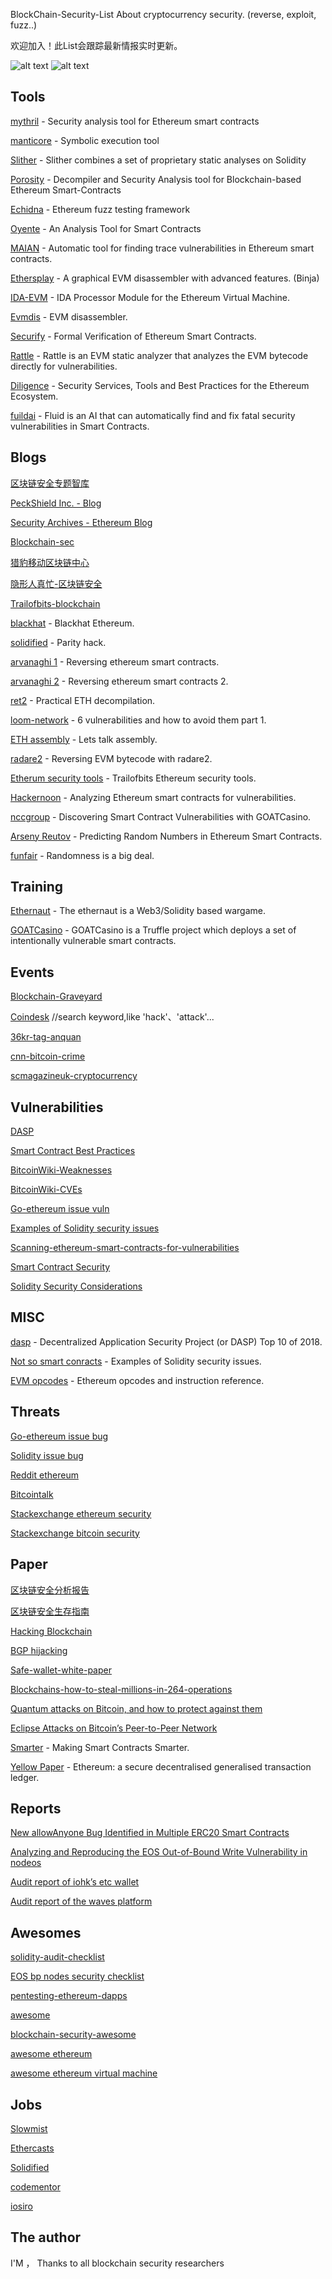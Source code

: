 BlockChain-Security-List
About cryptocurrency security. (reverse, exploit, fuzz..)

欢迎加入！此List会跟踪最新情报实时更新。

![alt text](https://www.slowmist.com/eth214_res/img/logo.png) ![alt text](https://avatars3.githubusercontent.com/u/25600994?s=400&u=5e75ba9b340d3148fd9b75ac6da7df7f1b47c4d7&v=4)

## Tools

[mythril](https://github.com/ConsenSys/mythril) - Security analysis tool for Ethereum smart contracts 

[manticore](https://github.com/trailofbits/manticore) - Symbolic execution tool

[Slither](https://trailofbits.wufoo.com/forms/m1qfujq31qyj9ee/) - Slither combines a set of proprietary static analyses on Solidity

[Porosity](https://github.com/comaeio/porosity) - Decompiler and Security Analysis tool for Blockchain-based Ethereum Smart-Contracts

[Echidna](https://github.com/trailofbits/echidna) - Ethereum fuzz testing framework 

[Oyente](https://github.com/melonproject/oyente) - An Analysis Tool for Smart Contracts

[MAIAN](https://github.com/MAIAN-tool/MAIAN) - Automatic tool for finding trace vulnerabilities in Ethereum smart contracts.

[Ethersplay](https://github.com/trailofbits/ethersplay) - A graphical EVM disassembler with advanced features. (Binja)

[IDA-EVM](https://github.com/trailofbits/ida-evm) - IDA Processor Module for the Ethereum Virtual Machine.

[Evmdis](https://github.com/arachnid/evmdis) - EVM disassembler.

[Securify](https://securify.ch/) - Formal Verification of Ethereum Smart Contracts.

[Rattle](https://trailofbits.wufoo.com/forms/m1qfujq31qyj9ee/) - Rattle is an EVM static analyzer that analyzes the EVM bytecode directly for vulnerabilities.

[Diligence](https://consensys.net/diligence/) - Security Services, Tools and Best Practices for the Ethereum Ecosystem.

[fuildai](https://fluidai.co/) - Fluid is an AI that can automatically find and fix fatal security vulnerabilities in Smart Contracts.

## Blogs
[区块链安全专题智库](https://bcsec.org/)

[PeckShield Inc. - Blog](https://www.peckshield.com/blog.html)

[Security Archives - Ethereum Blog](https://blog.ethereum.org/category/security/)

[Blockchain-sec](https://blockchain-sec.com/)

[猎豹移动区块链中心](https://www.cmcmbc.com/zh-cn/blog/)

[隐形人真忙-区块链安全](https://blog.csdn.net/u011721501/article/category/7483965)

[Trailofbits-blockchain](https://blog.trailofbits.com/category/blockchain/)

[blackhat](https://cansecwest.com/slides/2018/Blackhat%20Ethereum%20%20Ryan%20Stortz%20and%20Jay%20Little,%20Trail%20of%20Bits,%20Inc.pdf) - Blackhat Ethereum.

[solidified](https://medium.com/solidified/parity-hack-how-it-happened-and-its-aftermath-9bffb2105c0) - Parity hack.

[arvanaghi 1](https://arvanaghi.com/blog/reversing-ethereum-smart-contracts/) - Reversing ethereum smart contracts.

[arvanaghi 2](https://arvanaghi.com/blog/reversing-ethereum-smart-contracts-pt2/) - Reversing ethereum smart contracts 2.

[ret2](https://blog.ret2.io/2018/05/16/practical-eth-decompilation/) - Practical ETH decompilation.

[loom-network](https://medium.com/loom-network/how-to-secure-your-smart-contracts-6-solidity-vulnerabilities-and-how-to-avoid-them-part-1-c33048d4d17d) - 6 vulnerabilities and how to avoid them part 1.

[ETH assembly](https://medium.com/@xJonathan/reverse-engineering-ethereum-smart-contract-lets-talk-assembly-10c38b8e3c2) - Lets talk assembly.

[radare2](https://blog.positive.com/reversing-evm-bytecode-with-radare2-ab77247e5e53) - Reversing EVM bytecode with radare2.

[Etherum security tools](https://blog.trailofbits.com/2018/03/23/use-our-suite-of-ethereum-security-tools/) - Trailofbits Ethereum security tools.

[Hackernoon](https://hackernoon.com/scanning-ethereum-smart-contracts-for-vulnerabilities-b5caefd995df) - Analyzing Ethereum smart contracts for vulnerabilities.

[nccgroup](https://www.nccgroup.trust/us/our-research/discovering-smart-contract-vulnerabilities-with-goatcasino/?style=Cyber+Security) - Discovering Smart Contract Vulnerabilities with GOATCasino.

[Arseny Reutov](https://blog.positive.com/predicting-random-numbers-in-ethereum-smart-contracts-e5358c6b8620) - Predicting Random Numbers in Ethereum Smart Contracts.

[funfair](https://funfair.io/randomness-is-a-big-deal/) - Randomness is a big deal.

## Training

[Ethernaut](https://ethernaut.zeppelin.solutions/level/0x6545df87f57d21cb096a0bfcc53a70464d062512) - The ethernaut is a Web3/Solidity based wargame.

[GOATCasino](https://github.com/nccgroup/GOATCasino) - GOATCasino is a Truffle project which deploys a set of intentionally vulnerable smart contracts.

## Events

[Blockchain-Graveyard](https://magoo.github.io/Blockchain-Graveyard/)

[Coindesk](https://www.coindesk.com/?s=) //search keyword,like 'hack'、'attack'...

[36kr-tag-anquan](https://36kr.com/tags/anquan)

[cnn-bitcoin-crime](https://www.ccn.com/bitcoin-crime/)

[scmagazineuk-cryptocurrency](https://www.scmagazineuk.com/cryptocurrency/topic/48080/)

## Vulnerabilities

[DASP](http://www.dasp.co/)

[Smart Contract Best Practices](https://github.com/ConsenSys/smart-contract-best-practices)

[BitcoinWiki-Weaknesses](https://en.bitcoin.it/wiki/Weaknesses)

[BitcoinWiki-CVEs](https://en.bitcoin.it/wiki/Common_Vulnerabilities_and_Exposures)

[Go-ethereum issue vuln](https://github.com/ethereum/go-ethereum/issues?utf8=%E2%9C%93&q=label%3Avuln)

[Examples of Solidity security issues ](https://github.com/trailofbits/not-so-smart-contracts)

[Scanning-ethereum-smart-contracts-for-vulnerabilities](https://hackernoon.com/scanning-ethereum-smart-contracts-for-vulnerabilities-b5caefd995df)

[Smart Contract Security](https://blog.ethereum.org/2016/06/10/smart-contract-security/)

[Solidity Security Considerations](http://solidity.readthedocs.io/en/latest/security-considerations.html)

## MISC

[dasp](http://dasp.co/) - Decentralized Application Security Project (or DASP) Top 10 of 2018.

[Not so smart conracts](https://github.com/trailofbits/not-so-smart-contracts) - Examples of Solidity security issues.

[EVM opcodes](https://github.com/trailofbits/evm-opcodes) - Ethereum opcodes and instruction reference.

## Threats

[Go-ethereum issue bug](https://github.com/ethereum/go-ethereum/issues?q=is%3Aopen+is%3Aissue+label%3Abug)

[Solidity issue bug](https://github.com/ethereum/solidity/issues?utf8=%E2%9C%93&q=label%3Abug+)

[Reddit ethereum](https://www.reddit.com/r/ethereum/)

[Bitcointalk](https://bitcointalk.org/index.php?board=6.0)

[Stackexchange ethereum security](https://ethereum.stackexchange.com/questions/tagged/security)

[Stackexchange bitcoin security](https://bitcoin.stackexchange.com/questions/tagged/security)

## Paper

[区块链安全分析报告](https://bcsec.org/blockchainsecurity_v1.pdf)

[区块链安全生存指南](https://chaitin.cn/cn/download/blockchain_security_guide_20180507.pdf)

[Hacking Blockchain](https://www.rsaconference.com/writable/presentations/file_upload/fon4-t11_hacking_blockchain.pdf)

[BGP hijacking](https://en.wikipedia.org/wiki/BGP_hijacking)

[Safe-wallet-white-paper](https://www.cmcmbc.com/zh-cn/blog/research/2018-04-18/79.html)

[Blockchains-how-to-steal-millions-in-264-operations](https://research.kudelskisecurity.com/2018/01/16/blockchains-how-to-steal-millions-in-264-operations/)

[Quantum attacks on Bitcoin, and how to protect against them](https://arxiv.org/pdf/1710.10377.pdf)

[Eclipse Attacks on Bitcoin’s Peer-to-Peer Network](http://cs-people.bu.edu/heilman/eclipse/)

[Smarter](https://eprint.iacr.org/2016/633.pdf) - Making Smart Contracts Smarter.

[Yellow Paper](https://ethereum.github.io/yellowpaper/paper.pdf) - Ethereum: a secure decentralised generalised transaction ledger. 

## Reports

[New allowAnyone Bug Identified in Multiple ERC20 Smart Contracts](https://peckshield.com/2018/05/29/eosOOB/)

[Analyzing and Reproducing the EOS Out-of-Bound Write Vulnerability in nodeos](https://peckshield.com/2018/05/29/eosOOB/)

[Audit report of iohk’s etc wallet](https://research.kudelskisecurity.com/2018/01/26/audit-report-of-iohks-etc-wallet/)

[Audit report of the waves platform](https://research.kudelskisecurity.com/2017/10/10/audit-report-of-the-waves-platform/)

## Awesomes

[solidity-audit-checklist](https://github.com/miguelmota/solidity-audit-checklist)

[EOS bp nodes security checklist](https://github.com/slowmist/eos-bp-nodes-security-checklist)

[pentesting-ethereum-dapps](https://arvanaghi.com/blog/pentesting-ethereum-dapps/)

[awesome](https://github.com/sindresorhus/awesome)

[blockchain-security-awesome](https://github.com/0xMrcat/blockchain-security-awesome)

[awesome ethereum](https://github.com/btomashvili/awesome-ethereum)

[awesome ethereum virtual  machine](https://github.com/pirapira/awesome-ethereum-virtual-machine)

## Jobs
[Slowmist](https://www.slowmist.com/)

[Ethercasts](https://jobs.ethercasts.com/)

[Solidified](https://solidified.io/)

[codementor](https://www.codementor.io/solidity-developers)

[iosiro](https://www.iosiro.com/)

## The author
I'M ，
Thanks to all blockchain security researchers

